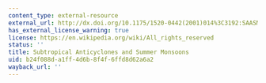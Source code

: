 ```yaml
---
content_type: external-resource
external_url: http://dx.doi.org/10.1175/1520-0442(2001)014%3C3192:SAASM%3E2.0.CO;2
has_external_license_warning: true
license: https://en.wikipedia.org/wiki/All_rights_reserved
status: ''
title: Subtropical Anticyclones and Summer Monsoons
uid: b24f088d-a1ff-4d6b-8f4f-6ffd8d62a6a2
wayback_url: ''
---
```

